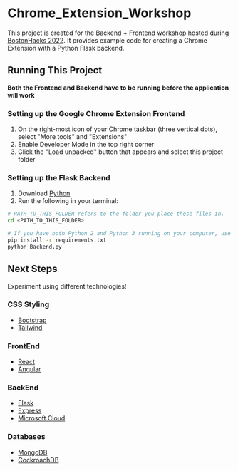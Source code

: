 # Chrome_Extension_Workshop
This project is created for the Backend + Frontend workshop hosted during [BostonHacks 2022](https://bostonhacks.io/). It provides example code for creating a Chrome Extension with a Python Flask backend.

## Running This Project
**Both the Frontend and Backend have to be running before the application will work**

### Setting up the Google Chrome Extension Frontend
1. On the right-most icon of your Chrome taskbar (three vertical dots), select "More tools" and "Extensions"
2. Enable Developer Mode in the top right corner
3. Click the "Load unpacked" button that appears and select this project folder

### Setting up the Flask Backend
1. Download [Python](https://www.python.org/downloads/)
2. Run the following in your terminal:
```bash
# PATH_TO_THIS_FOLDER refers to the folder you place these files in.
cd <PATH_TO_THIS_FOLDER>

# If you have both Python 2 and Python 3 running on your computer, use pip3 and python3 instead.
pip install -r requirements.txt
python Backend.py
```

## Next Steps
Experiment using different technologies!

### CSS Styling
- [Bootstrap](https://getbootstrap.com/docs/5.0/getting-started/introduction/)
- [Tailwind](https://tailwindcss.com/docs/installation)

### FrontEnd
- [React](https://reactjs.org/docs/getting-started.html)
- [Angular](https://angular.io/start)

### BackEnd
- [Flask](https://flask.palletsprojects.com/en/latest/quickstart/)
- [Express](http://expressjs.com/en/starter/hello-world.html)
- [Microsoft Cloud](https://aka.ms/startedu)

### Databases
- [MongoDB](https://www.mongodb.com/cloud/atlas/register)
- [CockroachDB](https://cockroachlabs.cloud/signup?referralId=start_instantly_product_page&_ga=2.102655809.1500683655.1668258720-1589866821.1668258720)
